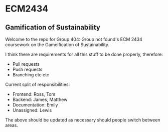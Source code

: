 # ECM2434
## Gamification of Sustainability

Welcome to the repo for Group 404: Group not found's ECM 2434 coursework on the Gameification of Sustainability.

I think there are requirements for all this stuff to be done properly, therefore:
- Pull requests
- Push requests
- Branching etc etc

Current split of responsibilities:
- Frontend: Ross, Tom
- Backend: James, Matthew
- Documentation: Emily
- Unassigned: Lewis

The above should be updated as necessary should people switch between areas.
